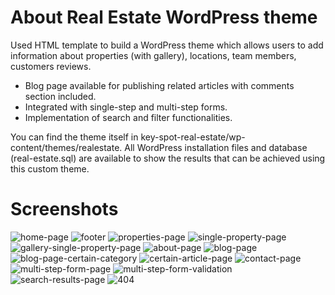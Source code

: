 # About Real Estate WordPress theme

Used HTML template to build a WordPress theme which allows users to add information about properties (with gallery), locations, team members, customers reviews. 
* Blog page available for publishing related articles with comments section included. 
* Integrated with single-step and multi-step forms.
* Implementation of search and filter functionalities.

You can find the theme itself in key-spot-real-estate/wp-content/themes/realestate. All WordPress installation files and database (real-estate.sql) are available to show the results that can be achieved using this custom theme.

# Screenshots
![home-page](https://github.com/maria-pashkulova/Real-Estate-WordPress-theme/assets/132500391/279997da-80b8-4db7-8cb0-a27e9199bb27)
![footer](https://github.com/maria-pashkulova/Real-Estate-WordPress-theme/assets/132500391/8e922d11-31b7-43b5-be08-5b89ba1b3d9c)
![properties-page](https://github.com/maria-pashkulova/Real-Estate-WordPress-theme/assets/132500391/c2faf831-9399-451c-941e-cc4db559ca0d)
![single-property-page](https://github.com/maria-pashkulova/Real-Estate-WordPress-theme/assets/132500391/8ae0f0e4-c9a1-4f11-9bec-108033b366e3)
![gallery-single-property-page](https://github.com/maria-pashkulova/Real-Estate-WordPress-theme/assets/132500391/d38dd9a5-123b-48ba-8b09-4fc455be4756)
![about-page](https://github.com/maria-pashkulova/Real-Estate-WordPress-theme/assets/132500391/dd5148d2-0b1c-4d3c-969f-457ee1d181c0)
![blog-page](https://github.com/maria-pashkulova/Real-Estate-WordPress-theme/assets/132500391/1ea248c9-9cb6-462e-b50a-813bc1db20d7)
![blog-page-certain-category](https://github.com/maria-pashkulova/Real-Estate-WordPress-theme/assets/132500391/2dd8cdae-6e62-473f-a7ff-4ac5410f0536)
![certain-article-page](https://github.com/maria-pashkulova/Real-Estate-WordPress-theme/assets/132500391/311c9937-caa1-4cd6-99f6-c4322d2f0754)
![contact-page](https://github.com/maria-pashkulova/Real-Estate-WordPress-theme/assets/132500391/41f6b2df-13b4-483d-b721-c891885ca507)
![multi-step-form-page](https://github.com/maria-pashkulova/Real-Estate-WordPress-theme/assets/132500391/7ea29473-7669-45c0-b683-f550a4f0fc6e)
![multi-step-form-validation](https://github.com/maria-pashkulova/Real-Estate-WordPress-theme/assets/132500391/8f246461-2e34-48e4-b712-614e53016bf8)
![search-results-page](https://github.com/maria-pashkulova/Real-Estate-WordPress-theme/assets/132500391/1383ace6-1388-446f-8615-22ecfb6bd353)
![404](https://github.com/maria-pashkulova/Real-Estate-WordPress-theme/assets/132500391/0042a689-c4a7-4c06-a037-5a5e2d13213e)
